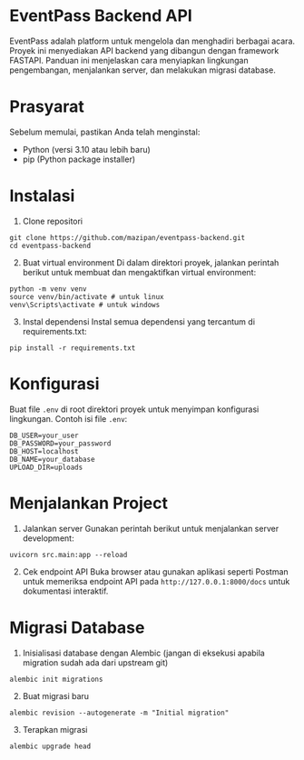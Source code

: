 # EventPass Backend API

EventPass adalah platform untuk mengelola dan menghadiri berbagai acara. Proyek ini menyediakan API backend yang dibangun dengan framework FASTAPI. Panduan ini menjelaskan cara menyiapkan lingkungan pengembangan, menjalankan server, dan melakukan migrasi database.

# Prasyarat
Sebelum memulai, pastikan Anda telah menginstal:
- Python (versi 3.10 atau lebih baru)
- pip (Python package installer)

# Instalasi

1. Clone repositori
```
git clone https://github.com/mazipan/eventpass-backend.git
cd eventpass-backend
```

2. Buat virtual environment
Di dalam direktori proyek, jalankan perintah berikut untuk membuat dan mengaktifkan virtual environment:
```
python -m venv venv
source venv/bin/activate # untuk linux
venv\Scripts\activate # untuk windows
```

3. Instal dependensi
Instal semua dependensi yang tercantum di requirements.txt:
```
pip install -r requirements.txt
```

# Konfigurasi

Buat file ```.env``` di root direktori proyek untuk menyimpan konfigurasi lingkungan. Contoh isi file ```.env```:
```
DB_USER=your_user
DB_PASSWORD=your_password
DB_HOST=localhost
DB_NAME=your_database
UPLOAD_DIR=uploads
```

# Menjalankan Project
1. Jalankan server
Gunakan perintah berikut untuk menjalankan server development:
```
uvicorn src.main:app --reload
```

2. Cek endpoint API
Buka browser atau gunakan aplikasi seperti Postman untuk memeriksa endpoint API pada ```http://127.0.0.1:8000/docs``` untuk dokumentasi interaktif.

# Migrasi Database

1. Inisialisasi database dengan Alembic (jangan di eksekusi apabila migration sudah ada dari upstream git)
```
alembic init migrations
```

2. Buat migrasi baru
```
alembic revision --autogenerate -m "Initial migration"
```

3. Terapkan migrasi
```
alembic upgrade head
```

